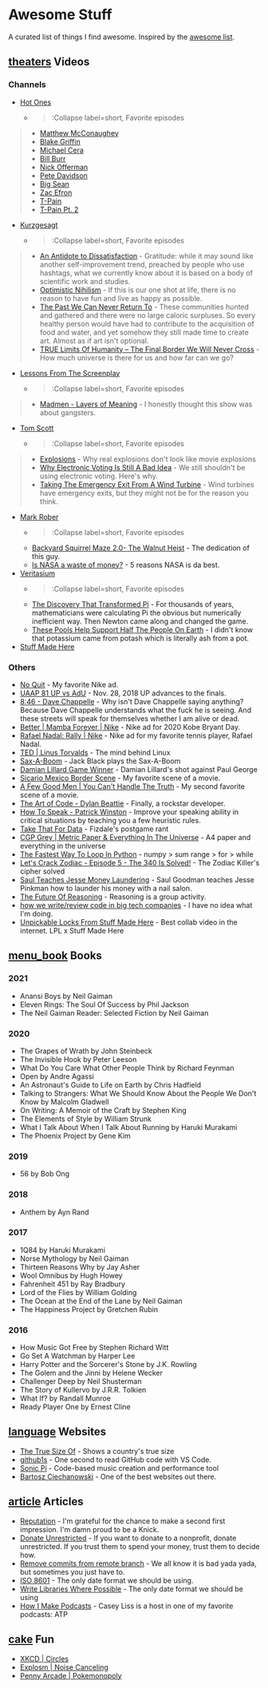 # Awesome Stuff
A curated list of things I find awesome. Inspired by the [awesome list](https://github.com/sindresorhus/awesome).

## [theaters](:Icon) Videos

### Channels
* [Hot Ones](https://www.youtube.com/channel/UCPD_bxCRGpmmeQcbe2kpPaA)
  * > :Collapse label=short, Favorite episodes
> * [Matthew McConaughey](https://www.youtube.com/watch?v=sz1ovZUA4nQ)
> * [Blake Griffin](https://www.youtube.com/watch?v=41iUdhFi8Gs)
> * [Michael Cera](https://www.youtube.com/watch?v=uBJq-XCP27c)
> * [Bill Burr](https://www.youtube.com/watch?v=8Lvrikv6oPs)
> * [Nick Offerman](https://www.youtube.com/watch?v=YbZmhgtZkdg)
> * [Pete Davidson](https://www.youtube.com/watch?v=-6BvA4U1dLI)
> * [Big Sean](https://www.youtube.com/watch?v=4VoqwrEEAZM)
> * [Zac Efron](https://www.youtube.com/watch?v=J5nz24jrLDE)
> * [T-Pain](https://www.youtube.com/watch?v=O0g2EtKFAcA) 
> * [T-Pain Pt. 2](https://www.youtube.com/watch?v=OSurn7YvpGk)
* [Kurzgesagt](https://www.youtube.com/channel/UCsXVk37bltHxD1rDPwtNM8Q)
  * > :Collapse label=short, Favorite episodes
> * [An Antidote to Dissatisfaction](https://www.youtube.com/watch?v=WPPPFqsECz0) - Gratitude: while it may sound like 
another self-improvement trend, preached by people who use hashtags, what we currently know about it is based on a 
body of scientific work and studies.
> * [Optimistic Nihilism](https://www.youtube.com/watch?v=MBRqu0YOH14) - If this is our one shot at life, there is no 
reason to have fun and live as happy as possible.
> * [The Past We Can Never Return To](https://www.youtube.com/watch?v=YbgnlkJPga4) - These communities hunted and gathered 
and there were no large caloric surpluses. So every healthy person would have had to contribute to the acquisition of 
food and water, and yet somehow they still made time to create art. Almost as if art isn't optional.
> * [TRUE Limits Of Humanity – The Final Border We Will Never Cross](https://www.youtube.com/watch?v=uzkD5SeuwzM) - How much universe is there for us and how far can we go?
* [Lessons From The Screenplay](https://www.youtube.com/channel/UCErSSa3CaP_GJxmFpdjG9Jw)
  * > :Collapse label=short, Favorite episodes
> * [Madmen - Layers of Meaning](https://www.youtube.com/watch?v=uQ1Rbdi189w) - I honestly thought this show was about
gangsters.
* [Tom Scott](https://www.youtube.com/channel/UCBa659QWEk1AI4Tg--mrJ2A)
  * > :Collapse label=short, Favorite episodes
> * [Explosions](https://www.youtube.com/watch?v=nqJiWbD08Yw) - Why real explosions don't look like movie explosions
> * [Why Electronic Voting Is Still A Bad Idea](https://www.youtube.com/watch?v=LkH2r-sNjQs) - We still shouldn't be using electronic voting. Here's why. 
> * [Taking The Emergency Exit From A Wind Turbine](https://www.youtube.com/watch?v=UWSckm8zTc8) - Wind turbines have emergency exits, but they might not be for the reason you think. 
* [Mark Rober](https://www.youtube.com/channel/UCY1kMZp36IQSyNx_9h4mpCg)
  * > :Collapse label=short, Favorite episodes
  * [Backyard Squirrel Maze 2.0- The Walnut Heist](https://www.youtube.com/watch?v=DTvS9lvRxZ8) - The dedication of this guy.
  * [Is NASA a waste of money?](https://www.youtube.com/watch?v=lARpY0nIQx0) - 5 reasons NASA is da best.
* [Veritasium](https://www.youtube.com/channel/UCHnyfMqiRRG1u-2MsSQLbXA) 
  * > :Collapse label=short, Favorite episodes
  * [The Discovery That Transformed Pi](https://www.youtube.com/watch?v=gMlf1ELvRzc) - For thousands of years, mathematicians were calculating Pi the obvious but numerically inefficient way. Then Newton came along  and changed the game.
  * [These Pools Help Support Half The People On Earth](https://www.youtube.com/watch?v=YMDJA4UvXLA) - I didn't know that potassium came from potash which is literally ash from a pot.
* [Stuff Made Here](https://www.youtube.com/channel/UCj1VqrHhDte54oLgPG4xpuQ)

### Others
* [No Quit](https://www.youtube.com/watch?v=oIzBsvHwYr4) - My favorite Nike ad.
* [UAAP 81 UP vs AdU](https://www.youtube.com/watch?v=hTcM0X4SY4w) - Nov. 28, 2018 UP advances to the finals.
* [8:46 - Dave Chappelle](https://www.youtube.com/watch?v=3tR6mKcBbT4) - Why isn't Dave Chappelle saying anything? 
Because Dave Chappelle understands what the fuck he is seeing. And these streets will speak for themselves whether I am 
alive or dead.
* [Better | Mamba Forever | Nike](https://www.youtube.com/watch?v=C9I-W1eTCbk) - Nike ad for 2020 Kobe Bryant Day.
* [Rafael Nadal: Rally | Nike](https://www.youtube.com/watch?v=1tSDyLeUwJ4) - Nike ad for my favorite tennis player, Rafael Nadal.
* [TED | Linus Torvalds](https://www.ted.com/talks/linus_torvalds_the_mind_behind_linux) - The mind behind Linux
* [Sax-A-Boom](https://www.youtube.com/watch?v=cLmCJKT5ssw) - Jack Black plays the Sax-A-Boom
* [Damian Lillard Game Winner](https://streamable.com/vflu6r) - Damian Lillard's shot against Paul George
* [Sicario Mexico Border Scene](https://www.youtube.com/watch?v=LzKwClRvRco) - My favorite scene of a movie.
* [A Few Good Men | You Can't Handle The Truth](https://www.youtube.com/watch?v=9FnO3igOkOk) - My second favorite scene of a movie.
* [The Art of Code - Dylan Beattie](https://www.youtube.com/watch?v=6avJHaC3C2U) - Finally, a rockstar developer.
* [How To Speak - Patrick Winston](https://www.youtube.com/watch?v=Unzc731iCUY) -  Improve your speaking ability in critical situations by teaching you a few heuristic rules.
* [Take That For Data](https://www.youtube.com/watch?v=LGN5S-X9wIw&t=1s) - Fizdale's postgame rant
* [CGP Grey | Metric Paper & Everything In The Universe](https://www.youtube.com/watch?v=pUF5esTscZI) - A4 paper and everything in the universe
* [The Fastest Way To Loop In Python](https://www.youtube.com/watch?v=Qgevy75co8c) - numpy > sum range > for > while
* [Let's Crack Zodiac - Episode 5 - The 340 Is Solved!](https://www.youtube.com/watch?v=-1oQLPRE21o) - The Zodiac Killer's cipher solved
* [Saul Teaches Jesse Money Laundering](https://www.youtube.com/watch?v=RhsUHDJ0BFM) - Saul Goodman teaches Jesse Pinkman how to launder his money with a nail salon.
* [The Future Of Reasoning](https://www.youtube.com/watch?v=_ArVh3Cj9rw) - Reasoning is a group activity.
* [how we write/review code in big tech companies](https://www.youtube.com/watch?v=rR4n-0KYeKQ) - I have no idea what I'm doing.
* [Unpickable Locks From Stuff Made Here](https://www.youtube.com/watch?v=Ecy1FBdCRbQ) - Best collab video in the internet. LPL x Stuff Made Here

## [menu_book](:Icon) Books 
### 2021
* Anansi Boys by Neil Gaiman
* Eleven Rings: The Soul Of Success by Phil Jackson
* The Neil Gaiman Reader: Selected Fiction by Neil Gaiman

### 2020
* The Grapes of Wrath by John Steinbeck
* The Invisible Hook by Peter Leeson
* What Do You Care What Other People Think by Richard Feynman
* Open by Andre Agassi
* An Astronaut's Guide to Life on Earth by Chris Hadfield
* Talking to Strangers: What We Should Know About the People We Don't Know by Malcolm Gladwell
* On Writing: A Memoir of the Craft by Stephen King
* The Elements of Style by William Strunk
* What I Talk About When I Talk About Running by Haruki Murakami 
* The Phoenix Project by Gene Kim

### 2019
* 56 by Bob Ong

### 2018
* Anthem by Ayn Rand

### 2017
* 1Q84 by Haruki Murakami
* Norse Mythology by Neil Gaiman
* Thirteen Reasons Why by Jay Asher
* Wool Omnibus by Hugh Howey
* Fahrenheit 451 by Ray Bradbury
* Lord of the Flies by William Golding
* The Ocean at the End of the Lane by Neil Gaiman
* The Happiness Project by Gretchen Rubin

### 2016
* How Music Got Free by Stephen Richard Witt
* Go Set A Watchman by Harper Lee
* Harry Potter and the Sorcerer's Stone by J.K. Rowling
* The Golem and the Jinni by Helene Wecker
* Challenger Deep by Neil Shusterman
* The Story of Kullervo by J.R.R. Tolkien
* What If? by Randall Munroe
* Ready Player One by Ernest Cline

## [language](:Icon) Websites
* [The True Size Of](https://thetruesize.com/) - Shows a country's true size
* [github1s](https://github.com/conwnet/github1s) - One second to read GitHub code with VS Code.
* [Sonic Pi](https://sonic-pi.net/) - Code-based music creation and performance tool
* [Bartosz Ciechanowski](https://ciechanow.ski/archives/) - One of the best websites out there.

## [article](:Icon) Articles
* [Reputation](https://www.theplayerstribune.com/posts/reputation-julius-randle-new-york-knicks-basketball-nba) - I'm grateful for the chance to make a second first impression. I'm damn proud to be a Knick.
* [Donate Unrestricted](http://www.paulgraham.com/donate.html) - If you want to donate to a nonprofit, donate unrestricted. If you trust them to spend your money, trust them to decide how.
* [Remove commits from remote branch](https://stackoverflow.com/questions/3293531/how-to-permanently-remove-few-commits-from-remote-branch) - We all know it is bad yada yada, but sometimes you just have to.
* [ISO 8601](https://kirby.kevinson.org/blog/iso-8601-the-better-date-format/) - The only date format we should be using.
* [Write Libraries Where Possible](http://catern.com/services.html) - The only date format we should be using
* [How I Make Podcasts](https://www.caseyliss.com/2014/11/22/how-i-make-podcasts) - Casey Liss is a host in one of my favorite podcasts: ATP



## [cake](:Icon) Fun
* [XKCD | Circles](https://xkcd.com/2436/)
* [Explosm | Noise Canceling](https://explosm.net/comics/5825/)
* [Penny Arcade | Pokemonopoly](https://www.penny-arcade.com/comic/2021/03/29/cards)